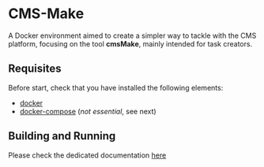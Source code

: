 # CMS-Make

A Docker environment aimed to create a simpler way to tackle with the CMS platform, focusing on the tool **cmsMake**, mainly intended for task creators.

## Requisites

Before start, check that you have installed the following elements:

* [docker](https://docs.docker.com/engine/installation/)
* [docker-compose](https://docs.docker.com/compose/install/) (*not essential*, see next)

## Building and Running

Please check the dedicated documentation [here](https://www.google.com/)
